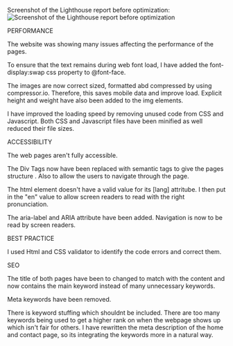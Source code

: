 Screenshot of the Lighthouse report before optimization:
![Screenshot of the Lighthouse report before optimization](https://user-images.githubusercontent.com/79769086/129496946-96ba4472-f0c2-4ef1-a26d-75a109b04a6f.png)

PERFORMANCE

The website was showing many issues affecting the performance of the pages.

To ensure that the text remains during web font load, I have added the font-display:swap css property to @font-face.

The images are now correct sized, formatted abd compressed by using compressor.io. Therefore, this saves mobile data and improve load. Explicit height and weight have also been added to the img elements.

I have improved the loading speed by removing unused code from CSS and Javascript. Both CSS and Javascript files have been minified as well reduced their file sizes.



ACCESSIBILITY

The web pages aren't fully accessible.

The Div Tags now have been replaced with semantic tags to give the pages structure . Also to allow the users to navigate through the page.

The html element doesn't have a valid value for its [lang] attritube. I then put in the "en" value to allow screen readers to read with the right pronunciation.

The aria-label and ARIA attribute have been added. Navigation is now to be read by screen readers.


BEST PRACTICE

I used Html and CSS validator to identify the code errors and correct them.


SEO

The title of both pages have been to changed to match with the content and now contains the main keyword instead of many unnecessary keywords.

Meta keywords have been removed.

There is keyword stuffing which shouldnt be included. There are too many keywords being used to get a higher rank on when the webpage shows up which isn't fair for others. I have rewritten the meta description of the home and contact page, so its integrating the keywords more in a natural way.







